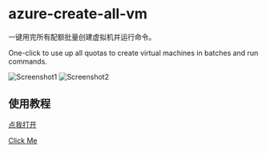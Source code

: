 # azure-create-all-vm
一键用完所有配额批量创建虚拟机并运行命令。

One-click to use up all quotas to create virtual machines in batches and run commands.

![Screenshot1](https://github.com/sslspace/azure-create-all-vm/blob/main/Screenshot1.jpg "Screenshot1")
![Screenshot2](https://github.com/sslspace/azure-create-all-vm/blob/main/Screenshot2.jpg "Screenshot2")

## 使用教程
[点我打开](https://blog.shelike.me/index.php/2021/01/03/azure-%e4%b8%80%e9%94%ae%e6%8c%96%e7%9f%bf%e8%84%9a%e6%9c%ac%ef%bc%88%e6%89%b9%e9%87%8f%e5%88%9b%e5%bb%ba%e6%9c%ba%e5%99%a8%e7%94%a8%e5%ae%8c%e6%89%80%e6%9c%89%e9%85%8d%e9%a2%9d%e5%b9%b6%e8%bf%90/ "点我打开")

[Click Me](https://blog.shelike.me/index.php/2021/01/03/azure-%e4%b8%80%e9%94%ae%e6%8c%96%e7%9f%bf%e8%84%9a%e6%9c%ac%ef%bc%88%e6%89%b9%e9%87%8f%e5%88%9b%e5%bb%ba%e6%9c%ba%e5%99%a8%e7%94%a8%e5%ae%8c%e6%89%80%e6%9c%89%e9%85%8d%e9%a2%9d%e5%b9%b6%e8%bf%90/ "Click Me")
